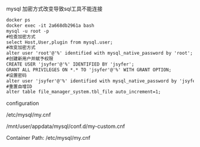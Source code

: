 mysql 加密方式改变导致sql工具不能连接

```reStructuredText
docker ps
docker exec -it 2a668db2961a bash
mysql -u root -p
#检查加密方式
select Host,User,plugin from mysql.user;
#改变加密方式
alter user 'root'@'%' identified with mysql_native_password by 'root';
#创建新用户并赋予权限
CREATE USER 'jsyfer'@'%' IDENTIFIED BY 'jsyfer';
GRANT ALL PRIVILEGES ON *.* TO 'jsyfer'@'%' WITH GRANT OPTION;
#设置密码
alter user 'jsyfer'@'%' identified with mysql_native_password by 'jsyfer';
#重置自增ID
alter table file_manager_system.tbl_file auto_increment=1;
```

configuration

/etc/mysql/my.cnf

/mnt/user/appdata/mysql/conf.d/my-custom.cnf

Container Path: /etc/mysql/my.cnf

